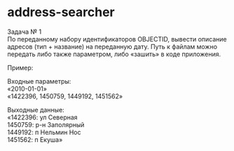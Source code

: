 # address-searcher

Задача № 1  
По переданному набору идентификаторов OBJECTID, вывести описание адресов (тип + название) на
переданную дату. Путь к файлам можно передать либо также параметром, либо «зашить» в коде
приложения.  

Пример:

Входные параметры:  
«2010-01-01»  
«1422396, 1450759, 1449192, 1451562»  

Выходные данные:  
«1422396: ул Северная  
1450759: р-н Заполярный  
1449192: п Нельмин Нос  
1451562: п Екуша»
